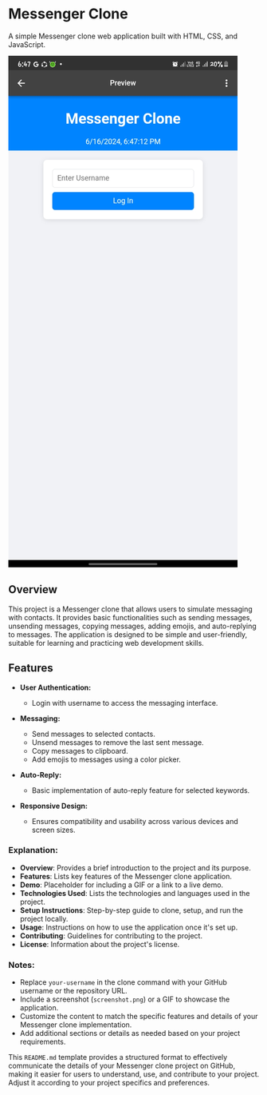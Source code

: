 # Messenger Clone

A simple Messenger clone web application built with HTML, CSS, and JavaScript.

![Messenger Clone Screenshot](Messenger.jpg)

## Overview

This project is a Messenger clone that allows users to simulate messaging with contacts. It provides basic functionalities such as sending messages, unsending messages, copying messages, adding emojis, and auto-replying to messages. The application is designed to be simple and user-friendly, suitable for learning and practicing web development skills.

## Features

- **User Authentication:**
  - Login with username to access the messaging interface.

- **Messaging:**
  - Send messages to selected contacts.
  - Unsend messages to remove the last sent message.
  - Copy messages to clipboard.
  - Add emojis to messages using a color picker.

- **Auto-Reply:**
  - Basic implementation of auto-reply feature for selected keywords.

- **Responsive Design:**
  - Ensures compatibility and usability across various devices and screen sizes.

### Explanation:

- **Overview**: Provides a brief introduction to the project and its purpose.
- **Features**: Lists key features of the Messenger clone application.
- **Demo**: Placeholder for including a GIF or a link to a live demo.
- **Technologies Used**: Lists the technologies and languages used in the project.
- **Setup Instructions**: Step-by-step guide to clone, setup, and run the project locally.
- **Usage**: Instructions on how to use the application once it's set up.
- **Contributing**: Guidelines for contributing to the project.
- **License**: Information about the project's license.

### Notes:

- Replace `your-username` in the clone command with your GitHub username or the repository URL.
- Include a screenshot (`screenshot.png`) or a GIF to showcase the application.
- Customize the content to match the specific features and details of your Messenger clone implementation.
- Add additional sections or details as needed based on your project requirements.

This `README.md` template provides a structured format to effectively communicate the details of your Messenger clone project on GitHub, making it easier for users to understand, use, and contribute to your project. Adjust it according to your project specifics and preferences.
